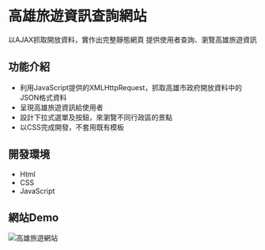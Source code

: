 # 高雄旅遊資訊查詢網站
以AJAX抓取開放資料，實作出完整靜態網頁
提供使用者查詢、瀏覽高雄旅遊資訊

## 功能介紹
* 利用JavaScript提供的XMLHttpRequest，抓取高雄市政府開放資料中的JSON格式資料
* 呈現高雄旅遊資訊給使用者
* 設計下拉式選單及按鈕，來瀏覽不同行政區的景點
* 以CSS完成開發，不套用既有模板

## 開發環境
* Html
* CSS
* JavaScript

## 網站Demo
![高雄旅遊網站](https://github.com/teresa1030/travel/assets/51694712/29e816c0-8c40-4f94-a83b-fb35cbb4f9cb)
